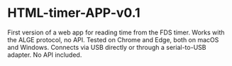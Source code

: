 # HTML-timer-APP-v0.1
First version of a web app for reading time from the FDS timer. Works with the ALGE protocol, no API. Tested on Chrome and Edge, both on macOS and Windows. Connects via USB directly or through a serial-to-USB adapter. No API included.
